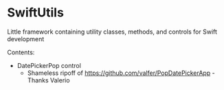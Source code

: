 # SwiftUtils
Little framework containing utility classes, methods, and controls for Swift development

Contents:
- DatePickerPop control
  - Shameless ripoff of https://github.com/valfer/PopDatePickerApp - Thanks Valerio
